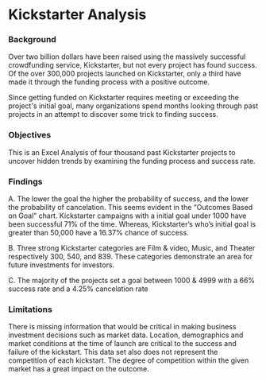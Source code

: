 # Kickstarter Analysis


### Background

Over two billion dollars have been raised using the massively successful crowdfunding service, Kickstarter, but not every project has found success. Of the over 300,000 projects launched on Kickstarter, only a third have made it through the funding process with a positive outcome.

Since getting funded on Kickstarter requires meeting or exceeding the project's initial goal, many organizations spend months looking through past projects in an attempt to discover some trick to finding success.

### Objectives

This is an Excel Analysis of four thousand past Kickstarter projects to uncover hidden trends by examining the funding process and success rate.

### Findings             

A. The lower the goal the higher the probability of success, and the lower the probability of cancelation. This seems evident in the “Outcomes Based on Goal” chart. Kickstarter campaigns with a initial goal under 1000 have been successful 71% of the time. Whereas, Kickstarter’s who’s initial goal is greater than 50,000 have a 16.37% chance of success. 

B. Three strong Kickstarter categories are Film & video, Music, and Theater respectively 300, 540, and 839. These categories demonstrate an area for future investments for investors.

C. The majority of the projects set a goal between 1000 & 4999 with a  66% success rate and a 4.25% cancelation rate


### Limitations

There is missing information that would be critical in making business investment decisions such as market data. Location, demographics and market conditions at the time of launch are critical to the success and failure of the kickstart. This data set also does not represent the competition of each kickstart. The degree of competition within the given market has a great impact on the outcome. 




